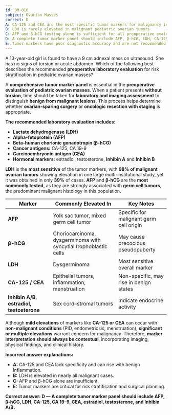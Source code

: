 ```yaml
---
id: OM-010
subject: Ovarian Masses
correct: D
A: CA-125 and CEA are the most specific tumor markers for malignancy in pediatric ovarian masses
B: LDH is rarely elevated in malignant pediatric ovarian tumors
C: AFP and β-hCG testing alone is sufficient for all preoperative evaluations
D: A complete tumor marker panel should include AFP, β-hCG, LDH, CA-125, CA 19-9, CEA, estradiol, testosterone, and Inhibin A/B
E: Tumor markers have poor diagnostic accuracy and are not recommended preoperatively
---
```


A 13-year-old girl is found to have a 9 cm adnexal mass on ultrasound. She has no signs of torsion or acute abdomen. Which of the following best describes the recommended **preoperative laboratory evaluation** for risk stratification in pediatric ovarian masses?

<!-- EXPLANATION -->

A **comprehensive tumor marker panel** is essential in the **preoperative evaluation of pediatric ovarian masses**. When a patient presents **without torsion**, time should be taken for **laboratory and imaging assessment** to distinguish **benign from malignant lesions**. This process helps determine whether **ovarian-sparing surgery** or **oncologic resection with staging** is appropriate.

**The recommended laboratory evaluation includes:**  
- **Lactate dehydrogenase (LDH)**  
- **Alpha-fetoprotein (AFP)**  
- **Beta-human chorionic gonadotropin (β-hCG)**  
- **Cancer antigens:** CA-125, CA 19-9  
- **Carcinoembryonic antigen (CEA)**  
- **Hormonal markers:** estradiol, testosterone, **Inhibin A** and **Inhibin B**  

**LDH** is the **most sensitive** of the tumor markers, with **98% of malignant ovarian tumors** showing elevation in one large multi-institutional study, yet it was obtained in only **39%** of cases. **AFP** and **β-hCG** are the **most commonly tested**, as they are strongly associated with **germ cell tumors**, the predominant malignant histology in this population.

| **Marker** | **Commonly Elevated In** | **Key Notes** |
|-------------|--------------------------|----------------|
| **AFP** | Yolk sac tumor, mixed germ cell tumor | Specific for malignant germ cell origin |
| **β-hCG** | Choriocarcinoma, dysgerminoma with syncytial trophoblastic cells | May cause precocious pseudopuberty |
| **LDH** | Dysgerminoma | Most sensitive overall marker |
| **CA-125 / CEA** | Epithelial tumors, inflammation, menstruation | Non-specific, may rise in benign states |
| **Inhibin A/B, estradiol, testosterone** | Sex cord–stromal tumors | Indicate endocrine activity |

Although **mild elevations** of markers like **CA-125 or CEA** can occur with **non-malignant conditions** (PID, endometriosis, menstruation), **significant or multiple elevations** warrant concern for malignancy. Therefore, **marker interpretation should always be contextual**, incorporating imaging, physical findings, and clinical history.

**Incorrect answer explanations:**
- **A:** CA-125 and CEA lack specificity and can rise with benign inflammation.  
- **B:** LDH is elevated in nearly all malignant cases.  
- **C:** AFP and β-hCG alone are insufficient.  
- **E:** Tumor markers are critical for risk stratification and surgical planning.

**Correct answer: D — A complete tumor marker panel should include AFP, β-hCG, LDH, CA-125, CA 19-9, CEA, estradiol, testosterone, and Inhibin A/B.**
